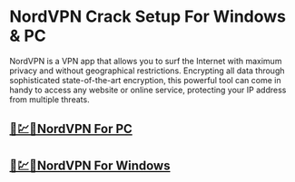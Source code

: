 # NordVPN Crack Setup For Windows & PC


NordVPN is a VPN app that allows you to surf the Internet with maximum privacy and without geographical restrictions. Encrypting all data through sophisticated state-of-the-art encryption, this powerful tool can come in handy to access any website or online service, protecting your IP address from multiple threats.




## [🚀💹🎉NordVPN  For PC](https://tinyurl.com/5n8xttf6)

## [🚀💹🎉NordVPN For Windows            ](https://tinyurl.com/5n8xttf6)
